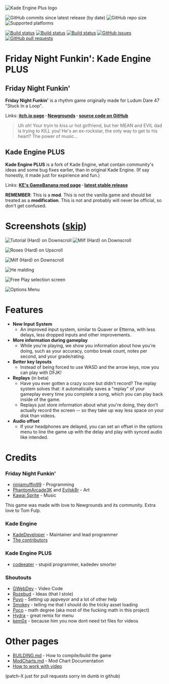 ![Kade Engine Plus logo](https://raw.githubusercontent.com/toxichead/Kade-Engine-Plus/master/KadeEngineLogoPlus.png)

![GitHub commits since latest release (by date)](https://img.shields.io/github/commits-since/toxichead/Kade-Engine-Plus/latest) ![GitHub repo size](https://img.shields.io/github/repo-size/toxichead/Kade-Engine-Plus) ![Supported platforms](https://img.shields.io/badge/supported%20platforms-windows%2C%20macOS%2C%20linux%2C%20html5-blue)

[![Build status](https://img.shields.io/appveyor/build/toxichead/kade-engine-plus-windows?label=windows%20build)](https://ci.appveyor.com/project/toxichead/kade-engine-plus-windows) [![Build status](https://img.shields.io/appveyor/build/toxichead/kade-engine-plus-macos?label=macos%20build)](https://ci.appveyor.com/project/toxichead/kade-engine-plus-macos) [![Build status](https://img.shields.io/appveyor/build/toxichead/kade-engine-plus-linux?label=linux%20build)](https://ci.appveyor.com/project/toxichead/kade-engine-plus-linux) [![GitHub issues](https://img.shields.io/github/issues/toxichead/kade-engine-plus)](https://github.com/toxichead/Kade-Engine-Plus/issues) [![GitHub pull requests](https://img.shields.io/github/issues-pr/toxichead/kade-engine-plus)](https://github.com/toxichead/Kade-Engine-Plus/pulls)


# Friday Night Funkin': Kade Engine PLUS
## Friday Night Funkin'
**Friday Night Funkin'** is a rhythm game originally made for Ludum Dare 47 "Stuck In a Loop".

Links: **[itch.io page](https://ninja-muffin24.itch.io/funkin) ⋅ [Newgrounds](https://www.newgrounds.com/portal/view/770371) ⋅ [source code on GitHub](https://github.com/ninjamuffin99/Funkin)**
> Uh oh! Your tryin to kiss ur hot girlfriend, but her MEAN and EVIL dad is trying to KILL you! He's an ex-rockstar, the only way to get to his heart? The power of music... 

## Kade Engine PLUS
**Kade Engine PLUS** is a fork of Kade Engine, what contain community's ideas and some bug fixes earlier, than in original Kade Engine.
(If say honestly, it made just for expirience and fun.)

Links: **[KE's GameBanana mod page](https://gamebanana.com/gamefiles/16761) ⋅ [latest stable release](https://github.com/toxichead/Kade-Engine-Plus/releases/latest)**

**REMEMBER**: This is a **mod**. This is not the vanilla game and should be treated as a **modification**. This is not and probably will never be official, so don't get confused.

# Screenshots ([skip](#Features))

![Tutorial (Hard) on Downscroll](https://user-images.githubusercontent.com/15311104/113989685-fa5aea80-9850-11eb-9180-f5819a774c79.gif) ![Milf (Hard) on Downscroll](https://user-images.githubusercontent.com/15311104/113990845-2c208100-9852-11eb-8e6d-f1c9e8439871.gif)

![Roses (Hard) on Upscroll](https://user-images.githubusercontent.com/15311104/113993573-e31dfc00-9854-11eb-82ae-1f29dc8a0b04.png)

![Milf (Hard) on Downscroll](https://user-images.githubusercontent.com/15311104/113991654-f4660900-9852-11eb-8c3d-f3927571f19b.png)

![He malding](https://user-images.githubusercontent.com/15311104/113993693-02b52480-9855-11eb-9975-eb8a7a1be8d1.png)

![Free Play selection screen](https://i.imgur.com/LR0eWIC.png)

![Options Menu](https://i.imgur.com/LBXW9C1.png)

# Features

 - **New Input System**
	 - An improved input system, similar to Quaver or Etterna, with less delays, less dropped inputs and other improvements.
 - **More information during gameplay**
	 - While you're playing, we show you information about how you're doing, such as your accuracy, combo break count, notes per second, and your grade/rating.
 - **Better key layouts**
	 - Instead of being forced to use WASD and the arrow keys, now you can play with DFJK!
 - **Replays** (in beta)
	 - Have you ever gotten a crazy score but didn't record? The replay system solves that: it automatically saves a "replay" of your gameplay every time you complete a song, which you can play back inside of the game. 
	 - Replays just store information about what you're doing, they don't actually record the screen -- so they take up way less space on your disk than videos.
 - **Audio offset**
	 - If your headphones are delayed, you can set an offset in the options menu to line the game up with the delay and play with synced audio like intended.

# Credits
### Friday Night Funkin'
 - [ninjamuffin99](https://twitter.com/ninja_muffin99) - Programming
 - [PhantomArcade3K](https://twitter.com/phantomarcade3k) and [Evilsk8r](https://twitter.com/evilsk8r) - Art
 - [Kawai Sprite](https://twitter.com/kawaisprite) - Music

This game was made with love to Newgrounds and its community. Extra love to Tom Fulp.
### Kade Engine
- [KadeDeveloper](https://twitter.com/KadeDeveloper) - Maintainer and lead programmer
- [The contributors](https://github.com/KadeDev/Kade-Engine/graphs/contributors)

### Kade Engine PLUS
- [codeeater](https://twitter.com/codeeater_) - stupid programmer, kadedev smorter

### Shoutouts
- [GWebDev](https://github.com/GrowtopiaFli) - Video Code
- [Rozebud](https://github.com/ThatRozebudDude) - Ideas (that I stole)
- [Puyo](https://github.com/puyoxyz) - Setting up appveyor and a lot of other help
- [Smokey](https://github.com/Smokey555) - telling me that I should do the tricky asset loading
- [Poco](https://github.com/poco0317) - math degree (aka most of the fucking math in this project)
- [Hydra](https://www.youtube.com/watch?v=26jLVUkV5ew) - great remix for menu
- [kem0x](https://github.com/kem0x/openfl-haxeflixel-video-code/tree/main/source/ndll) - because him you now dont need txt files for videos

# Other pages
 - [BUILDING.md](https://github.com/toxichead/Kade-Engine-Plus/blob/master/BUILDING.md) - How to compile/build the game
 - [ModCharts.md](https://github.com/toxichead/Kade-Engine-Plus/blob/master/ModCharts.md) - Mod Chart Documentation
 - [How to work with video](https://github.com/toxichead/Kade-Engine-Plus/wiki/HOW-TO-WORK-WITH-VIDEO)

(patch-X just for pull requests sorry im dumb in github)
